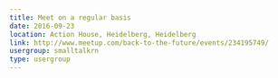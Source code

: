 ```yaml
---
title: Meet on a regular basis
date: 2016-09-23
location: Action House, Heidelberg, Heidelberg
link: http://www.meetup.com/back-to-the-future/events/234195749/
usergroup: smalltalkrn
type: usergroup
---
```

